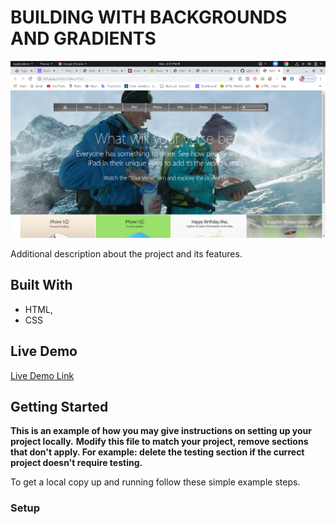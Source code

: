 # BUILDING WITH BACKGROUNDS AND GRADIENTS



![screenshot](img/screenshot.png)

Additional description about the project and its features.

## Built With

- HTML,
- CSS

## Live Demo

[Live Demo Link](https://rawcdn.githack.com/ignatius22/apple-clone/2fbbb96d7a6a8a08314cb101fa12bf6e931a4d05/index.html)


## Getting Started

**This is an example of how you may give instructions on setting up your project locally.**
**Modify this file to match your project, remove sections that don't apply. For example: delete the testing section if the currect project doesn't require testing.**


To get a local copy up and running follow these simple example steps.

### Setup